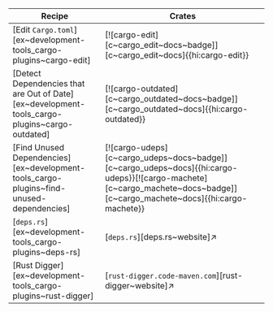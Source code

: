 | Recipe | Crates |
|--------|--------|
| [Edit `Cargo.toml`][ex~development-tools_cargo-plugins~cargo-edit] | [![cargo-edit][c~cargo_edit~docs~badge]][c~cargo_edit~docs]{{hi:cargo-edit}} |
| [Detect Dependencies that are Out of Date][ex~development-tools_cargo-plugins~cargo-outdated] | [![cargo-outdated][c~cargo_outdated~docs~badge]][c~cargo_outdated~docs]{{hi:cargo-outdated}} |
| [Find Unused Dependencies][ex~development-tools_cargo-plugins~find-unused-dependencies] | [![cargo-udeps][c~cargo_udeps~docs~badge]][c~cargo_udeps~docs]{{hi:cargo-udeps}}[![cargo-machete][c~cargo_machete~docs~badge]][c~cargo_machete~docs]{{hi:cargo-machete}} |
| [`deps.rs`][ex~development-tools_cargo-plugins~deps-rs] | [`deps.rs`][deps.rs~website]↗ |
| [Rust Digger][ex~development-tools_cargo-plugins~rust-digger] | [`rust-digger.code-maven.com`][rust-digger~website]↗ |
